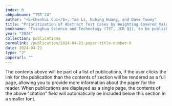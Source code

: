 ```yaml
---
index: 0
abbpubname: "TST'24"
author: "<b>Chenhui Cui</b>, Tao Li, Rubing Huang, and Dave Towey"
title: "Prioritization of Abstract Test Cases by Weighting Covered Value Combinations"
bookname: "Tsinghua Science and Technology (TST, JCR Q1), to be published"
year: "2024"
collection: publications
permalink: /publication/2024-04-21-paper-title-number-0
date: 2024-04-21
type: "J"
paperurl: ""
---
```


The contents above will be part of a list of publications, if the user clicks the link for the publication than the contents of section will be rendered as a full page, allowing you to provide more information about the paper for the reader. When publications are displayed as a single page, the contents of the above "citation" field will automatically be included below this section in a smaller font.

